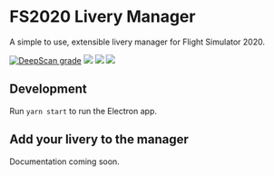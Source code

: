 # FS2020 Livery Manager

A simple to use, extensible livery manager for Flight Simulator 2020.

[![DeepScan grade](https://deepscan.io/api/teams/10690/projects/13519/branches/230735/badge/grade.svg)](https://deepscan.io/dashboard#view=project&tid=10690&pid=13519&bid=230735) [![](https://github.com/MSFS-Mega-Pack/MSFS2020-livery-manager/workflows/Smoketest/badge.svg)](https://github.com/MSFS-Mega-Pack/MSFS2020-livery-manager/actions/) ![](https://badgen.net/github/release/MSFS-Mega-Pack/MSFS2020-livery-manager) ![](https://badgen.net/github/stars/MSFS-Mega-Pack/MSFS2020-livery-manager)

## Development

Run `yarn start` to run the Electron app.

## Add your livery to the manager

Documentation coming soon.
